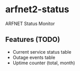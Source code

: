 # arfnet2-status

ARFNET Status Monitor

## Features (TODO)

 - Current service status table
 - Outage events table
 - Uptime counter (total, month)

